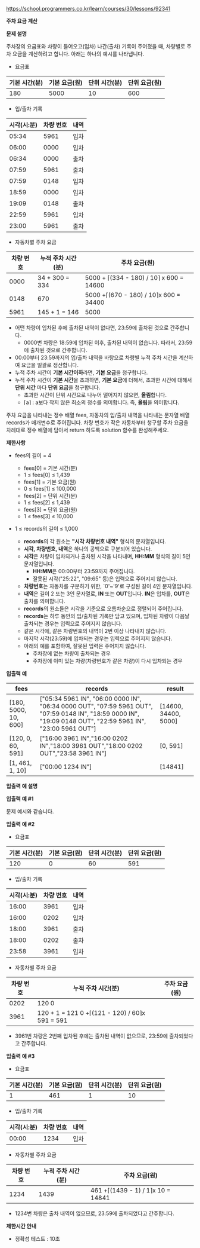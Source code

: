 https://school.programmers.co.kr/learn/courses/30/lessons/92341

**주차 요금 계산**

**문제 설명**

주차장의 요금표와 차량이 들어오고(입차) 나간(출차) 기록이 주어졌을 때, 차량별로 주차 요금을 계산하려고 합니다. 아래는 하나의 예시를 나타냅니다.

- 요금표

| 기본 시간(분) | 	기본 요금(원) | 	단위 시간(분) | 	단위 요금(원) |
|----------|-----------|-----------|-----------|
| 180      | 	5000     | 	10       | 	600      |

- 입/출차 기록

| 시각(시:분) | 	차량 번호 | 	내역 |
|---------|--------|-----|
| 05:34   | 	5961  | 	입차 |
| 06:00   | 	0000  | 	입차 |
| 06:34   | 	0000  | 	출차 |
| 07:59   | 	5961  | 	출차 |
| 07:59   | 	0148  | 	입차 |
| 18:59   | 	0000  | 	입차 |
| 19:09   | 	0148  | 	출차 |
| 22:59   | 	5961  | 	입차 |
| 23:00   | 	5961  | 	출차 |

- 자동차별 주차 요금

| 차량 번호 | 	누적 주차 시간(분)    | 	주차 요금(원)                                |
|-------|-----------------|------------------------------------------|
| 0000  | 	34 + 300 = 334 | 	5000 + ⌈(334 - 180) / 10⌉ x 600 = 14600 |
| 0148  | 	670            | 	5000 +⌈(670 - 180) / 10⌉x 600 = 34400   |
| 5961  | 	145 + 1 = 146  | 	5000                                    |

- 어떤 차량이 입차된 후에 출차된 내역이 없다면, 23:59에 출차된 것으로 간주합니다.
  - 0000번 차량은 18:59에 입차된 이후, 출차된 내역이 없습니다. 따라서, 23:59에 출차된 것으로 간주합니다.
- 00:00부터 23:59까지의 입/출차 내역을 바탕으로 차량별 누적 주차 시간을 계산하여 요금을 일괄로 정산합니다.
- 누적 주차 시간이 **기본 시간이하**라면, **기본 요금**을 청구합니다.
- 누적 주차 시간이 **기본 시간**을 초과하면, **기본 요금**에 더해서, 초과한 시간에 대해서 **단위 시간** 마다 **단위 요금**을 청구합니다.
  - 초과한 시간이 단위 시간으로 나누어 떨어지지 않으면, **올림**합니다.
  - ⌈a⌉ : a보다 작지 않은 최소의 정수를 의미합니다. 즉, **올림**을 의미합니다.
  
주차 요금을 나타내는 정수 배열 fees, 자동차의 입/출차 내역을 나타내는 문자열 배열 records가 매개변수로 주어집니다. 차량 번호가 작은 자동차부터 청구할 주차 요금을 차례대로 정수 배열에 담아서 return 하도록 solution 함수를 완성해주세요.

**제한사항**

- fees의 길이 = 4

  - fees[0] = 기본 시간(분)
  - 1 ≤ fees[0] ≤ 1,439
  - fees[1] = 기본 요금(원)
  - 0 ≤ fees[1] ≤ 100,000
  - fees[2] = 단위 시간(분)
  - 1 ≤ fees[2] ≤ 1,439
  - fees[3] = 단위 요금(원)
  - 1 ≤ fees[3] ≤ 10,000

- 1 ≤ records의 길이 ≤ 1,000

    - **records**의 각 원소는 **"시각 차량번호 내역"** 형식의 문자열입니다.
    - **시각, 차량번호, 내역**은 하나의 공백으로 구분되어 있습니다.
    - **시각**은 차량이 입차되거나 출차된 시각을 나타내며, **HH:MM** 형식의 길이 5인 문자열입니다.
      - **HH:MM**은 00:00부터 23:59까지 주어집니다.
      - 잘못된 시각("25:22", "09:65" 등)은 입력으로 주어지지 않습니다.
    - **차량번호**는 자동차를 구분하기 위한, `0'~'9'로 구성된 길이 4인 문자열입니다.
    - **내역**은 길이 2 또는 3인 문자열로, **IN** 또는 **OUT**입니다. **IN**은 입차를, **OUT**은 출차를 의미합니다.
    - **records**의 원소들은 시각을 기준으로 오름차순으로 정렬되어 주어집니다.
    - **records**는 하루 동안의 입/출차된 기록만 담고 있으며, 입차된 차량이 다음날 출차되는 경우는 입력으로 주어지지 않습니다.
    - 같은 시각에, 같은 차량번호의 내역이 2번 이상 나타내지 않습니다.
    - 마지막 시각(23:59)에 입차되는 경우는 입력으로 주어지지 않습니다.
    - 아래의 예를 포함하여, 잘못된 입력은 주어지지 않습니다.
      - 주차장에 없는 차량이 출차되는 경우
      - 주차장에 이미 있는 차량(차량번호가 같은 차량)이 다시 입차되는 경우
  
**입출력 예**

| fees                 | 	records                                                                                                                                                       | 	result               |
|----------------------|----------------------------------------------------------------------------------------------------------------------------------------------------------------|-----------------------|
| [180, 5000, 10, 600] | 	["05:34 5961 IN", "06:00 0000 IN", "06:34 0000 OUT", "07:59 5961 OUT", "07:59 0148 IN", "18:59 0000 IN", "19:09 0148 OUT", "22:59 5961 IN", "23:00 5961 OUT"] | 	[14600, 34400, 5000] |
| [120, 0, 60, 591]    | 	["16:00 3961 IN","16:00 0202 IN","18:00 3961 OUT","18:00 0202 OUT","23:58 3961 IN"]	                                                                          | [0, 591]              |
| [1, 461, 1, 10]      | 	["00:00 1234 IN"]                                                                                                                                             | 	[14841]              |

**입출력 예 설명**

**입출력 예 #1**

문제 예시와 같습니다.

**입출력 예 #2**

- 요금표

| 기본 시간(분) | 	기본 요금(원) | 	단위 시간(분) | 	단위 요금(원) |
|----------|-----------|-----------|-----------|
| 120      | 	0        | 	60       | 	591      |

- 입/출차 기록

| 시각(시:분) | 	차량 번호 | 	내역 |
|---------|--------|-----|
| 16:00   | 	3961  | 	입차 |
| 16:00   | 	0202  | 	입차 |
| 18:00   | 	3961  | 	출차 |
| 18:00   | 	0202  | 	출차 |
| 23:58   | 	3961  | 	입차 |

- 자동차별 주차 요금

| 차량 번호 | 	누적 주차 시간(분)                                    | 	주차 요금(원) |
|-------|-------------------------------------------------|-----------|
| 0202  | 	120	0                                          |           |
| 3961  | 	120 + 1 = 121	0 +⌈(121 - 120) / 60⌉x 591 = 591 |           |

- 3961번 차량은 2번째 입차된 후에는 출차된 내역이 없으므로, 23:59에 출차되었다고 간주합니다.

**입출력 예 #3**

- 요금표

| 기본 시간(분) | 	기본 요금(원) | 	단위 시간(분) | 	단위 요금(원) |
|----------|-----------|-----------|-----------|
| 1        | 	461      | 	1        | 	10       |

- 입/출차 기록

| 시각(시:분) | 	차량 번호 | 	내역 |
|---------|--------|-----|
| 00:00   | 	1234  | 	입차 |

- 자동차별 주차 요금

| 차량 번호 | 	누적 주차 시간(분) | 	주차 요금(원)                          |
|-------|--------------|------------------------------------|
| 1234  | 	1439        | 	461 +⌈(1439 - 1) / 1⌉x 10 = 14841 |

- 1234번 차량은 출차 내역이 없으므로, 23:59에 출차되었다고 간주합니다.

**제한시간 안내**

- 정확성 테스트 : 10초